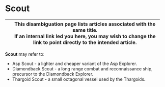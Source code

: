 # Scout
|  | This disambiguation page lists articles associated with the same title. <br> If an internal link led you here, you may wish to change the link to point directly to the intended article. |
| --- | --- |

**Scout** may refer to:

- Asp Scout - a lighter and cheaper variant of the Asp Explorer.
- Diamondback Scout - a long range combat and reconnaissance ship, precursor to the Diamondback Explorer.
- Thargoid Scout - a small octagonal vessel used by the Thargoids.